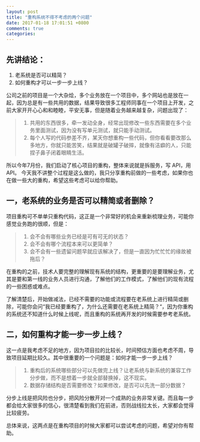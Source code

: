 ```yaml
---
layout: post
title: "重构系统不得不考虑的两个问题"
date: 2017-01-18 17:01:51 +0800
comments: true
categories: 
---
```


## 先讲结论：

1. 老系统是否可以精简？
2. 如何重构才可以一步一步上线？


公司之前的项目是一个大杂烩，多个业务放在一个项目中，多个网站也是放在一起，因为总是有一些共用的数据，结果导致很多工程师同事在一个项目上开发，之前大家开开心心和和睦睦，平安无事，但是随着业务越来越复杂，问题出现了：

> 1. 共用的东西很多，牵一发动全身，经常出现修改一些东西需要在多个业务里面测试，因为没有写单元测试，就只能手动测试。
> 2. 每个人写的代码参差不齐，某天你想重构一些代码，但你看看要改那么多地方，你就只能苦笑，结果就是破罐子破摔，就像有洁癖的人，只能捏子鼻子闭着眼睛生活。

所以今年7月份，我们启动了核心项目的重构，整体来说就是拆服务，写 API，用 API。 今天我不讲整个过程是这么做的，我只分享重构前做的一些考虑，如果你也在做一些大的重构，希望这些考虑可以给你帮助。

## 一，老系统的业务是否可以精简或者删除？

项目重构可不单单只重构代码，这正是一个非常好的机会来重新梳理业务，可能你感觉业务跑的很顺，但是：

> 1. 会不会有哪些业务已经是可有可无的状态？
> 2. 会不会有哪个流程本来可以更简单？
> 3. 会不会有一些遗留问题早就应该解决了，但是一直因为忙忙忙的缘故被拖后？

在重构的之前，技术人要完整的理解现有系统的结构，更重要的是要理解业务，尤其是要和第一线的业务人员进行沟通，了解他们的工作模式，了解他们的现有流程的一些困惑或难点。

了解清楚后，开始做减法，已经不需要的功能或流程要在老系统上进行精简或删除，可能你会问“我已经要重构了，为什么还需要在老系统上精简？“，因为你重构的系统还不知道什么时候上线呢，而且重构的系统再开发的时候需要参考老系统。

## 二，如何重构才能一步一步上线？

这一点是我考虑不足的地方，因为项目拉的比较长，时间预估方面也考虑不周，导致项目延期比较久。其中很重要的一个问题是：如何才能一步一步上线？

> 1. 重构后的系统哪些部分可以先做完上线？让老系统与新系统的兼容工作分步做，而不是想着一步就全部替换掉，这不现实。
> 2. 数据存储结构是否需要修改？如果修改，是否可以先洗一部分数据？


分步上线是把风险也分步，把风险分散开对一个成熟的业务非常关键。而且每一步都会给大家很多的信心，很清楚看到我们在前进，否则战线拉太长，大家都会觉得比较疲劳。

总体来说，这两点是在重构项目的时候大家都可以尝试考虑的问题，希望对你有帮助。

